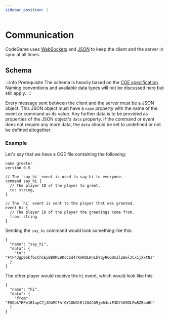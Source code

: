 ```yaml
---
sidebar_position: 2
---
```


# Communication

CodeGame uses [WebSockets](https://developer.mozilla.org/en-US/docs/Web/API/WebSockets_API) and
[JSON](https://developer.mozilla.org/en-US/docs/Web/JavaScript/Reference/Global_Objects/JSON) to
keep the client and the server in sync at all times.

## Schema

:::info Prerequisite
The schema is heavily based on the [CGE specification](./cge.md). Naming conventions and available
data types will not be discussed here but still apply.
:::

Every message sent between the client and the server must be a JSON object.
This JSON object must have a `name` property with the name of the event or command as its value.
Any further data is to be provided as properties of the JSON object's `data` property.
If the command or event does not require any more data, the `data` should be set to undefined or not be defined altogether.

### Example

Let's say that we have a CGE file containing the following:

```cge
name greeter
version 0.5

// The `say_hi` event is used to say hi to everyone.
command say_hi {
  // The player ID of the player to greet.
  to: string,
}

// The `hi` event is sent to the player that was greeted.
event hi {
  // The player ID of the player the greetings come from.
  from: string
}
```

Sending the `say_hi` command would look something like this:

```jsonc
{
  "name": "say_hi",
  "data": {
    "to": "FtF43gp05kfGvChCEyBBUMLBKcCId47KmRQLHnLbYqyH6GUnZlpWwl3CxijXxtNz" 
  }
}
```

The other player would receive the `hi` event, which would look like this:

```jsonc
{
  "name": "hi",
  "data": {
    "from": "FGQbkYRPe1B1apC7jJDbMCFhfGY1OWOtEl2GAC69jw64uiP3D7hG9OLPmRZBboHh" 
  }
}
```
